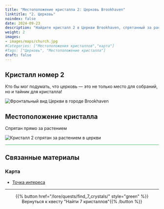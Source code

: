 ```yaml
---
title: "Местоположение кристалла 2: Церковь Brookhaven"
linktitle: "2. Церковь"
noindex: false
date: 2024-09-23
description: "Найдите кристалл 2 в Церкви Brookhaven, спрятанный за растением. Разгадайте эту тайну и продвигайтесь дальше в квесте на кристаллы!"
weight: 2
images:
- images/maps/church.jpg
#Categories: ["Местоположения кристаллов","карта"]
#Tags: ["Церковь", "Местоположение кристалла"]
draft: false
--- 
```


## Кристалл номер 2

Кто бы мог подумать, что церковь — это не только место для собраний, но и тайник для кристалла!

![Фронтальный вид Церкви в городе Brookhaven](/images/maps/church.jpg?width=400px)

## Местоположение кристалла

Спрятан прямо за растением

![Кристалл 2 спрятан за растением в церкви](/images/maps/crystals/crystal_2_behind_plant_at_church.png?width=400px)

<hr style="background-color: #28b44c" size=8>

## Связанные материалы

### Карта

- [Точка интереса](/map/poi/church)

---

<div align="center">{{% button href="/lore/quests/find_7_crystals/" style="green" %}}Вернуться к квесту "Найти 7 кристаллов"{{% /button %}}</div>
